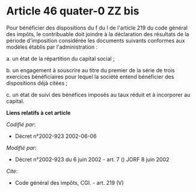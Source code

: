 # Article 46 quater-0 ZZ bis

Pour bénéficier des dispositions du f du I de l'article 219 du code général des impôts, le contribuable doit joindre à la
déclaration des résultats de la période d'imposition considérée les documents suivants conformes aux modèles établis par
l'administration : 

a. un état de la répartition du capital social ; 

b. un engagement à souscrire au titre du premier de la série de trois exercices bénéficiaires pour lequel la société entend
bénéficier des dispositions déjà citées ; 

c. un état de suivi des bénéfices imposés au taux réduit et à incorporer au capital.

**Liens relatifs à cet article**

_Codifié par_:

  - Décret n°2002-923 2002-06-06

_Modifié par_:

  - Décret n°2002-923 du 6 juin 2002 - art. 7 () JORF 8 juin 2002

_Cite_:

  - Code général des impôts, CGI. - art. 219 (V)
